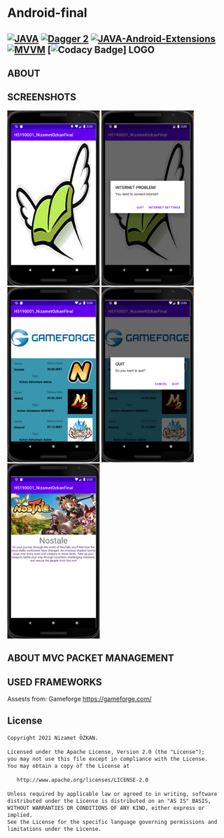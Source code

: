 # Android-final
[![JAVA](https://img.shields.io/badge/JAVA-8-green)](https://www.java.com/) [![Dagger 2](https://img.shields.io/badge/Dagger-2.xx-orange.svg)](https://google.github.io/dagger/) [![JAVA-Android-Extensions](https://img.shields.io/badge/Kotlin--Android--Extensions-plugin-red.svg)](https://kotlinlang.org/docs/tutorials/android-plugin.html) [![MVVM](https://img.shields.io/badge/Clean--Code-MVVM-brightgreen.svg)](https://github.com/googlesamples/android-architecture) [![Codacy Badge](https://api.codacy.com/project/badge/Grade/96a9f51de7eb4a00841953d51c48b968)]
LOGO
--------


ABOUT
--------

SCREENSHOTS
--------
<img height= "400"  src="https://raw.githubusercontent.com/Portles/Android-final/main/GithubAssest/SplahScreenActivity.png" alt="SS1" />
  <img height= "400"  src="https://raw.githubusercontent.com/Portles/Android-final/main/GithubAssest/InternetAlertActivity.png" alt="SS2" />
  <img height= "400"  src="https://raw.githubusercontent.com/Portles/Android-final/main/GithubAssest/ListActivity.png" alt="SS3" />
  <img height= "400"  src="https://raw.githubusercontent.com/Portles/Android-final/main/GithubAssest/QuitAlertActivity.png" alt="SS4" />
  <img height= "400"  src="https://raw.githubusercontent.com/Portles/Android-final/main/GithubAssest/DetailsActivity.png" alt="SS5" />

ABOUT MVC PACKET MANAGEMENT
--------

USED FRAMEWORKS
--------

Assests from: Gameforge https://gameforge.com/

License
--------


    Copyright 2021 Nizamet ÖZKAN.

    Licensed under the Apache License, Version 2.0 (the "License");
    you may not use this file except in compliance with the License.
    You may obtain a copy of the License at

       http://www.apache.org/licenses/LICENSE-2.0

    Unless required by applicable law or agreed to in writing, software
    distributed under the License is distributed on an "AS IS" BASIS,
    WITHOUT WARRANTIES OR CONDITIONS OF ANY KIND, either express or implied.
    See the License for the specific language governing permissions and
    limitations under the License.
